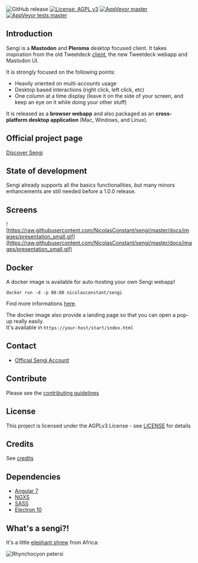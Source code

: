 ![GitHub release](https://img.shields.io/github/release/nicolasconstant/sengi.svg?style=flat-square) [![License: AGPL v3](https://img.shields.io/badge/License-AGPL%20v3-blue.svg?style=flat-square)](https://www.gnu.org/licenses/agpl-3.0) [![AppVeyor master](https://img.shields.io/appveyor/ci/NicolasConstant/sengi/master.svg?style=flat-square)](https://ci.appveyor.com/project/NicolasConstant/sengi) [![AppVeyor tests master](https://img.shields.io/appveyor/tests/nicolasconstant/sengi/master.svg?style=flat-square)](https://ci.appveyor.com/project/NicolasConstant/sengi/build/tests) 
 
## Introduction

Sengi is a **Mastodon** and **Pleroma** desktop focused client. It takes inspiration from the old Tweetdeck [client](https://static.makeuseof.com/wp-content/uploads/2012/02/muo-tweetdeck2b.png), the new Tweetdeck webapp and Mastodon UI. 

It is strongly focused on the following points:

  * Heavily oriented on multi-accounts usage 
  * Desktop based interactions (right click, left click, etc)
  * One column at a time display (leave it on the side of your screen, and keep an eye on it while doing your other stuff)

It is released as a **browser webapp** and also packaged as an **cross-platform desktop application** (Mac, Windows, and Linux).

## Official project page

[Discover Sengi](https://nicolasconstant.github.io/sengi/)

## State of development

Sengi already supports all the basics functionalities, but many minors enhancements are still needed before a 1.0.0 release.

## Screens

![https://raw.githubusercontent.com/NicolasConstant/sengi/master/docs/images/presentation_small.gif](https://raw.githubusercontent.com/NicolasConstant/sengi/master/docs/images/presentation_small.gif)

## Docker

A docker image is available for auto-hosting your own Sengi webapp!

```
docker run -d -p 80:80 nicolasconstant/sengi
```

Find more informations [here](https://github.com/NicolasConstant/sengi/blob/master/DOCKER.md).

The docker image also provide a landing page so that you can open a pop-up really easily. <br />
It's available in ```https://your-host/start/index.html```

## Contact

  * [Official Sengi Account](https://mastodon.social/@sengi_app)

## Contribute

Please see the [contributing guidelines](https://github.com/NicolasConstant/sengi/blob/master/CONTRIBUTING.md)

## License

This project is licensed under the AGPLv3 License - see [LICENSE](https://github.com/NicolasConstant/sengi/blob/master/LICENSE) for details

## Credits

See [credits](https://github.com/NicolasConstant/sengi/blob/master/CREDITS.md)

## Dependencies 

  * [Angular 7](https://github.com/angular/angular)
  * [NGXS](https://github.com/ngxs/store)
  * [SASS](https://github.com/sass/dart-sass)
  * [Electron 10](https://github.com/electron/electron)

## What's a sengi?!

It's a little [elephant shrew](https://en.wikipedia.org/wiki/Elephant_shrew) from Africa: 

![Rhynchocyon petersi](https://upload.wikimedia.org/wikipedia/commons/thumb/8/81/Rhynchocyon_petersi_from_side.jpg/400px-Rhynchocyon_petersi_from_side.jpg)



